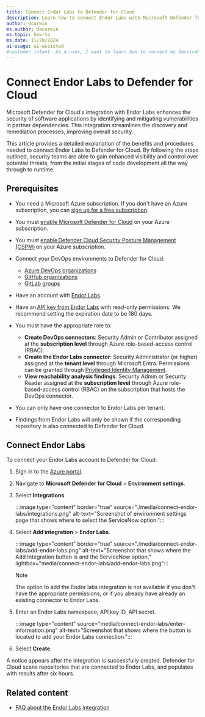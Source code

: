 ```yaml
---
title: Connect Endor Labs to Defender for Cloud
description: Learn how to connect Endor Labs with Microsoft Defender for Cloud to enhance vulnerability analysis and gain visibility of critical vulnerabilities.
author: dcurwin
ms.author: dacurwin
ms.topic: how-to
ms.date: 11/20/2024
ai-usage: ai-assisted
#customer intent: As a user, I want to learn how to connect my ServiceNow account with Microsoft Defender for Cloud so that I can enhance the existing vulnerability analysis security capabilities that are provided by Defender for Cloud for comprehensive code to runtime visibility of critical vulnerabilities.
---
```


# Connect Endor Labs to Defender for Cloud

Microsoft Defender for Cloud's integration with Endor Labs enhances the security of software applications by identifying and mitigating vulnerabilities in partner dependencies. This integration streamlines the discovery and remediation processes, improving overall security.

This article provides a detailed explanation of the benefits and procedures needed to connect Endor Labs to Defender for Cloud. By following the steps outlined, security teams are able to gain enhanced visibility and control over potential threats, from the initial stages of code development all the way through to runtime.

## Prerequisites

- You need a Microsoft Azure subscription. If you don't have an Azure subscription, you can [sign up for a free subscription](https://azure.microsoft.com/pricing/free-trial/).

- You must [enable Microsoft Defender for Cloud](get-started.md#enable-defender-for-cloud-on-your-azure-subscription) on your Azure subscription.

- You must [enable Defender Cloud Security Posture Management (CSPM)](tutorial-enable-cspm-plan.md) on your Azure subscription.

- Connect your DevOps environments to Defender for Cloud:
  - [Azure DevOps organizations](quickstart-onboard-devops.md)
  - [GitHub organizations](quickstart-onboard-github.md)
  - [GitLab groups](quickstart-onboard-devops.md)

- Have an account with [Endor Labs](https://www.endorlabs.com/).

- Have an [API key from Endor Labs](https://docs.endorlabs.com/administration/api-keys/) with read-only permissions. We recommend setting the expiration date to be 180 days.

- You must have the appropriate role to:
  - **Create DevOps connectors**: Security Admin or Contributor assigned at the **subscription level** through Azure role-based-access control (RBAC).
  - **Create the Endor Labs connector**: Security Administrator (or higher) assigned at the **tenant level** through Microsoft Entra. Permissions can be granted through [Privileged Identity Management](/entra/id-governance/privileged-identity-management/pim-configure).
  - **View reachability analysis findings**: Security Admin or Security Reader assigned at the **subscription level** through Azure role-based-access control (RBAC) on the subscription that hosts the DevOps connector.

- You can only have one connector to Endor Labs per tenant.

- Findings from Endor Labs will only be shown if the corresponding repository is also connected to Defender for Cloud.

## Connect Endor Labs

To connect your Endor Labs account to Defender for Cloud:

1. Sign in to the [Azure portal](https://portal.azure.com/).

1. Navigate to **Microsoft Defender for Cloud** > **Environment settings**.

1. Select **Integrations**.

   :::image type="content" border="true" source="./media/connect-endor-labs/integrations.png" alt-text="Screenshot of environment settings page that shows where to select the ServiceNow option.":::

1. Select **Add integration** > **Endor Labs**.

   :::image type="content" border="true" source="./media/connect-endor-labs/add-endor-labs.png" alt-text="Screenshot that shows where the Add Integration button is and the ServiceNow option." lightbox="media/connect-endor-labs/add-endor-labs.png":::

    > [!NOTE]
    > The option to add the Endor labs integration is not available if you don't have the appropriate permissions, or if you already have already an existing connector to Endor Labs.

1. Enter an Endor Labs namespace, API key ID, API secret.

    :::image type="content" source="media/connect-endor-labs/enter-information.png" alt-text="Screenshot that shows where the button is located to add your Endor Labs connection.":::

1. Select **Create**.

A notice appears after the integration is successfully created. Defender for Cloud scans repositories that are connected to Endor Labs, and populates with results after six hours.

## Related content

- [FAQ about the Endor Labs integration](faq-endor-labs.yml)
